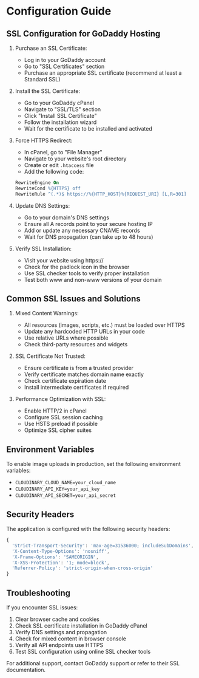 # Configuration Guide

## SSL Configuration for GoDaddy Hosting

1. Purchase an SSL Certificate:
   - Log in to your GoDaddy account
   - Go to "SSL Certificates" section
   - Purchase an appropriate SSL certificate (recommend at least a Standard SSL)

2. Install the SSL Certificate:
   - Go to your GoDaddy cPanel
   - Navigate to "SSL/TLS" section
   - Click "Install SSL Certificate"
   - Follow the installation wizard
   - Wait for the certificate to be installed and activated

3. Force HTTPS Redirect:
   - In cPanel, go to "File Manager"
   - Navigate to your website's root directory
   - Create or edit `.htaccess` file
   - Add the following code:
   ```apache
   RewriteEngine On
   RewriteCond %{HTTPS} off
   RewriteRule ^(.*)$ https://%{HTTP_HOST}%{REQUEST_URI} [L,R=301]
   ```

4. Update DNS Settings:
   - Go to your domain's DNS settings
   - Ensure all A records point to your secure hosting IP
   - Add or update any necessary CNAME records
   - Wait for DNS propagation (can take up to 48 hours)

5. Verify SSL Installation:
   - Visit your website using https://
   - Check for the padlock icon in the browser
   - Use SSL checker tools to verify proper installation
   - Test both www and non-www versions of your domain

## Common SSL Issues and Solutions

1. Mixed Content Warnings:
   - All resources (images, scripts, etc.) must be loaded over HTTPS
   - Update any hardcoded HTTP URLs in your code
   - Use relative URLs where possible
   - Check third-party resources and widgets

2. SSL Certificate Not Trusted:
   - Ensure certificate is from a trusted provider
   - Verify certificate matches domain name exactly
   - Check certificate expiration date
   - Install intermediate certificates if required

3. Performance Optimization with SSL:
   - Enable HTTP/2 in cPanel
   - Configure SSL session caching
   - Use HSTS preload if possible
   - Optimize SSL cipher suites

## Environment Variables

To enable image uploads in production, set the following environment variables:

- `CLOUDINARY_CLOUD_NAME=your_cloud_name`
- `CLOUDINARY_API_KEY=your_api_key`
- `CLOUDINARY_API_SECRET=your_api_secret`

## Security Headers

The application is configured with the following security headers:

```javascript
{
  'Strict-Transport-Security': 'max-age=31536000; includeSubDomains',
  'X-Content-Type-Options': 'nosniff',
  'X-Frame-Options': 'SAMEORIGIN',
  'X-XSS-Protection': '1; mode=block',
  'Referrer-Policy': 'strict-origin-when-cross-origin'
}
```

## Troubleshooting

If you encounter SSL issues:

1. Clear browser cache and cookies
2. Check SSL certificate installation in GoDaddy cPanel
3. Verify DNS settings and propagation
4. Check for mixed content in browser console
5. Verify all API endpoints use HTTPS
6. Test SSL configuration using online SSL checker tools

For additional support, contact GoDaddy support or refer to their SSL documentation. 
